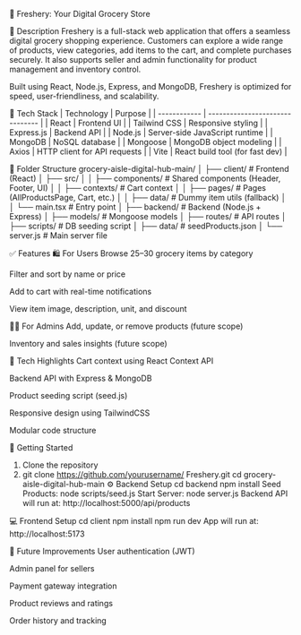 🛒 Freshery: Your Digital Grocery Store

📌 Description
  Freshery is a full-stack web application that offers a seamless digital grocery shopping experience. Customers can explore a wide range of products, view categories, add items to the cart, and complete purchases securely. It also supports seller and admin functionality for product management and inventory control.

Built using React, Node.js, Express, and MongoDB,  Freshery is optimized for speed, user-friendliness, and scalability.

🧰 Tech Stack
| Technology   | Purpose                         |
| ------------ | ------------------------------- |
| React        | Frontend UI                     |
| Tailwind CSS | Responsive styling              |
| Express.js   | Backend API                     |
| Node.js      | Server-side JavaScript runtime  |
| MongoDB      | NoSQL database                  |
| Mongoose     | MongoDB object modeling         |
| Axios        | HTTP client for API requests    |
| Vite         | React build tool (for fast dev) |

📁 Folder Structure
grocery-aisle-digital-hub-main/
│
├── client/                  # Frontend (React)
│   ├── src/
│   │   ├── components/      # Shared components (Header, Footer, UI)
│   │   ├── contexts/        # Cart context
│   │   ├── pages/           # Pages (AllProductsPage, Cart, etc.)
│   │   ├── data/            # Dummy item utils (fallback)
│   │   └── main.tsx         # Entry point
│
├── backend/                 # Backend (Node.js + Express)
│   ├── models/              # Mongoose models
│   ├── routes/              # API routes
│   ├── scripts/             # DB seeding script
│   ├── data/                # seedProducts.json
│   └── server.js            # Main server file


✅ Features
🛍️ For Users
Browse 25–30 grocery items by category

Filter and sort by name or price

Add to cart with real-time notifications

View item image, description, unit, and discount

🧑‍💼 For Admins
Add, update, or remove products (future scope)

Inventory and sales insights (future scope)

🧩 Tech Highlights
Cart context using React Context API

Backend API with Express & MongoDB

Product seeding script (seed.js)

Responsive design using TailwindCSS

Modular code structure

🚀 Getting Started
1. Clone the repository
2. git clone https://github.com/yourusername/ Freshery.git
cd grocery-aisle-digital-hub-main
⚙️ Backend Setup
cd backend
npm install
Seed Products:
node scripts/seed.js
Start Server:
node server.js
Backend API will run at:
http://localhost:5000/api/products

💻 Frontend Setup
cd client
npm install
npm run dev
App will run at:
http://localhost:5173

📝 Future Improvements
User authentication (JWT)

Admin panel for sellers

Payment gateway integration

Product reviews and ratings

Order history and tracking

